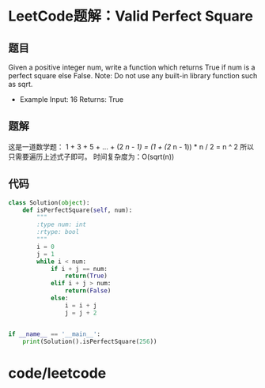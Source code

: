 # LeetCode题解：Valid Perfect Square

## 题目

Given a positive integer num, write a function which returns True if num is a perfect square else False. Note: Do not use any built-in library function such as sqrt.

-   Example Input: 16 Returns: True

## 题解

这是一道数学题： 1 + 3 + 5 + ... + (2 _n - 1) = (1 + (2_ n - 1)) \* n / 2 = n ^ 2 所以只需要遍历上述式子即可。 时间复杂度为：O(sqrt(n))

## 代码

```python
class Solution(object):
    def isPerfectSquare(self, num):
        """
        :type num: int
        :rtype: bool
        """
        i = 0
        j = 1
        while i < num:
            if i + j == num:
                return(True)
            elif i + j > num:
                return(False)
            else:
                i = i + j
                j = j + 2


if __name__ == '__main__':
    print(Solution().isPerfectSquare(256))
```

# code/leetcode
